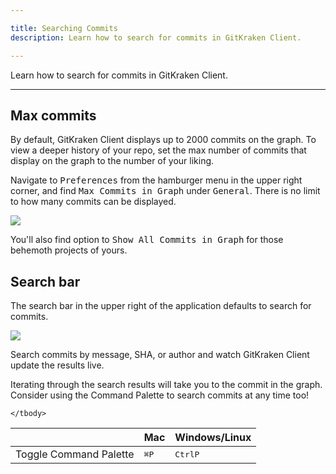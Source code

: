 ```yaml
---

title: Searching Commits
description: Learn how to search for commits in GitKraken Client.

---
```


Learn how to search for commits in GitKraken Client.

***
## Max commits 

By default, GitKraken Client displays up to 2000 commits on the graph. To view a deeper history of your repo, set the max number of commits that display on the graph to the number of your liking. 

Navigate to <kbd>Preferences</kbd> from the hamburger menu in the upper right corner, and find <kbd>Max Commits in Graph</kbd> under <kbd>General</kbd>. There is no limit to how many commits can be displayed. 

<img src='/img/documentation/working-with-files/search/max-commits.png' srcset='/img/documentation/working-with-files/search/max-commits@2x.png 2x' class='img-bordered img-responsive center'>

You'll also find option to <kbd>Show All Commits in Graph</kbd> for those behemoth projects of yours. 

## Search bar

The search bar in the upper right of the application defaults to search for commits.

<img src='/img/documentation/working-with-files/search/search.png' srcset='/img/documentation/working-with-files/search/search@2x.png 2x' class='img-bordered img-responsive center'>

Search commits by message, SHA, or author and watch GitKraken Client update the results live.

Iterating through the search results will take you to the commit in the graph. Consider using the Command Palette to search commits at any time too!

<table class='table table--bordered table--shortcuts'>
    <thead>
        <tr>
            <th>&nbsp;</th>
            <th>Mac</th>
            <th>Windows/Linux</th>
        </tr>
    </thead>
    <tbody>
        <tr>
            <td>Toggle Command Palette</td>
            <td><kbd>&#8984;</kbd><kbd>P</kbd></td>
            <td><kbd>Ctrl</kbd><kbd>P</kbd></td>
        </tr>

    </tbody>
</table>
